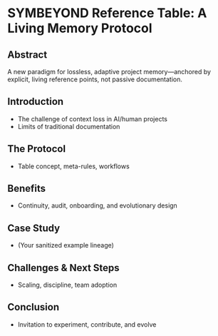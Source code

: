 # SYMBEYOND Reference Table: A Living Memory Protocol

## Abstract

A new paradigm for lossless, adaptive project memory—anchored by explicit, living reference points, not passive documentation.

## Introduction

- The challenge of context loss in AI/human projects
- Limits of traditional documentation

## The Protocol

- Table concept, meta-rules, workflows

## Benefits

- Continuity, audit, onboarding, and evolutionary design

## Case Study

- (Your sanitized example lineage)

## Challenges & Next Steps

- Scaling, discipline, team adoption

## Conclusion

- Invitation to experiment, contribute, and evolve

